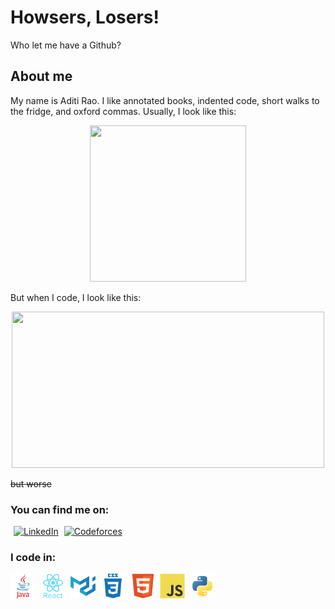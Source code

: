 # Howsers, Losers!
Who let me have a Github?

## About me 
My name is Aditi Rao. I like annotated books, indented code, short walks to the fridge, and oxford commas. Usually, I look like this:

<div id="header" align="center">
  <img src="https://media.tenor.com/v3Kzb5rlFdgAAAAj/mochi-cute.gif" height = "250" width="250"/>
</div>

But when I code, I look like this:

<div id="header" align="center">
  <img src="https://media.giphy.com/media/RbDKaczqWovIugyJmW/giphy.gif" height = "250" width="500"/>
</div>

~~but worse~~

 ### You can find me on:
 <div>
  <a href="https://www.linkedin.com/in/aditi-rao-8a4b1b250" style="display: inline-block; margin-left: 5px;">
    <img src="https://cdn.jsdelivr.net/gh/devicons/devicon/icons/linkedin/linkedin-original.svg" title="LinkedIn" alt="LinkedIn" width="40" height="40">  
  </a>  
  <a href="https://codeforces.com/profile/unfortunatelygeek" style="display: inline-block; margin-left: 5px;">
    <img src="https://github.com/npanuhin/Artwork/blob/master/SVG/Codeforces/Codeforces.colored.svg" title="Codeforces" alt="Codeforces" width="40" height="40">
  </a>  
 </div>


### I code in:
<div>
  <img src="https://github.com/devicons/devicon/blob/master/icons/java/java-original-wordmark.svg" title="Java" alt="Java" width="40" height="40"/>&nbsp;
  <img src="https://github.com/devicons/devicon/blob/master/icons/react/react-original-wordmark.svg" title="React" alt="React" width="40" height="40"/>&nbsp;
  <img src="https://github.com/devicons/devicon/blob/master/icons/materialui/materialui-original.svg" title="Material UI" alt="Material UI" width="40" height="40"/>&nbsp;
  <img src="https://github.com/devicons/devicon/blob/master/icons/css3/css3-plain-wordmark.svg"  title="CSS3" alt="CSS" width="40" height="40"/>&nbsp;
  <img src="https://github.com/devicons/devicon/blob/master/icons/html5/html5-original.svg" title="HTML5" alt="HTML" width="40" height="40"/>&nbsp;
  <img src="https://github.com/devicons/devicon/blob/master/icons/javascript/javascript-original.svg" title="JavaScript" alt="JavaScript" width="40" height="40"/>&nbsp;
  <img src="https://github.com/devicons/devicon/blob/master/icons/python/python-original.svg" title="Python" alt="Python" width="40" height="40"/>&nbsp;
</div>


